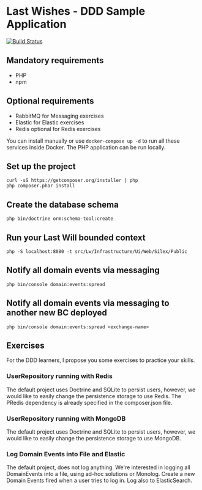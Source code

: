 # Last Wishes - DDD Sample Application

[![Build Status](https://secure.travis-ci.org/dddinphp/last-wishes.svg?branch=master)](http://travis-ci.org/dddinphp/last-wishes)

## Mandatory requirements

* PHP
* npm

## Optional requirements

* RabbitMQ for Messaging exercises
* Elastic for Elastic exercises
* Redis optional for Redis exercises

You can install manually or use `docker-compose up -d` to run all these services inside Docker. The PHP application can be run locally.

## Set up the project
    curl -sS https://getcomposer.org/installer | php
    php composer.phar install

## Create the database schema
    php bin/doctrine orm:schema-tool:create

## Run your Last Will bounded context
    php -S localhost:8080 -t src/Lw/Infrastructure/Ui/Web/Silex/Public

## Notify all domain events via messaging
    php bin/console domain:events:spread

## Notify all domain events via messaging to another new BC deployed
    php bin/console domain:events:spread <exchange-name>

## Exercises

For the DDD learners, I propose you some exercises to practice your skills.

### UserRepository running with Redis

The default project uses Doctrine and SQLite to persist users, however, we would like to easily change the persistence storage to use Redis. The PRedis dependency is already specified in the composer.json file.

### UserRepository running with MongoDB

The default project uses Doctrine and SQLite to persist users, however, we would like to easily change the persistence storage to use MongoDB.

### Log Domain Events into File and Elastic

The default project, does not log anything. We're interested in logging all DomainEvents into a file, using ad-hoc solutions or Monolog. Create a new Domain Events fired when a user tries to log in. Log also to ElasticSearch.
